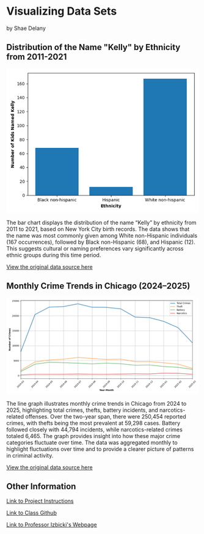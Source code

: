 # Visualizing Data Sets 
by Shae Delany


## Distribution of the Name "Kelly" by Ethnicity from 2011-2021

![Graph including kelly baby names by ethnicity](kelly_baby_names.png)

The bar chart displays the distribution of the name “Kelly” by ethnicity from 2011 to 2021, based on New York City birth records. The data shows that the name was most commonly given among White non-Hispanic individuals (167 occurrences), followed by Black non-Hispanic (68), and Hispanic (12). This suggests cultural or naming preferences vary significantly across ethnic groups during this time period.

[View the original data source here](https://catalog.data.gov/dataset/popular-baby-names)

## Monthly Crime Trends in Chicago (2024–2025)

![Graph illustrating battery, theft, and narcotic crimes](Crimes_by_Month.png)

The line graph illustrates monthly crime trends in Chicago from 2024 to 2025, highlighting total crimes, thefts, battery incidents, and narcotics-related offenses. Over the two-year span, there were 250,454 reported crimes, with thefts being the most prevalent at 59,298 cases. Battery followed closely with 44,794 incidents, while narcotics-related crimes totaled 6,465. The graph provides insight into how these major crime categories fluctuate over time. The data was aggregated monthly to highlight fluctuations over time and to provide a clearer picture of patterns in criminal activity.

[View the original data source here](https://catalog.data.gov/dataset/crimes-one-year-prior-to-present)


## Other Information

[Link to Project Instructions](https://github.com/mikeizbicki/cmc-csci040/tree/2025spring/project_02_visualizing_datasets)

[Link to Class Github](https://github.com/mikeizbicki/cmc-csci040/tree/2025spring)

[Link to Professor Izbicki's Webpage](https://izbicki.me/research.html)
